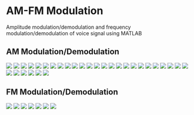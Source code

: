# AM-FM Modulation
Amplitude modulation/demodulation and frequency modulation/demodulation of voice signal using MATLAB 
## AM Modulation/Demodulation
![](./readme-assets/am-modulation/00.png)
![](./readme-assets/am-modulation/01.png)
![](./readme-assets/am-modulation/02.png)
![](./readme-assets/am-modulation/03.png)
![](./readme-assets/am-modulation/04.png)
![](./readme-assets/am-modulation/05.png)
![](./readme-assets/am-modulation/06.png)
![](./readme-assets/am-modulation/07.png)
![](./readme-assets/am-modulation/08.png)
![](./readme-assets/am-modulation/09.png)
![](./readme-assets/am-modulation/10.png)
![](./readme-assets/am-modulation/11.png)
![](./readme-assets/am-modulation/12.png)
![](./readme-assets/am-modulation/13.png)
![](./readme-assets/am-modulation/14.png)
![](./readme-assets/am-modulation/15.png)
![](./readme-assets/am-modulation/16.png)
![](./readme-assets/am-modulation/17.png)
![](./readme-assets/am-modulation/18.png)
![](./readme-assets/am-modulation/19.png)
![](./readme-assets/am-modulation/20.png)
![](./readme-assets/am-modulation/21.png)
![](./readme-assets/am-modulation/22.png)
![](./readme-assets/am-modulation/23.png)
![](./readme-assets/am-modulation/24.png)
![](./readme-assets/am-modulation/25.png)
![](./readme-assets/am-modulation/26.png)
![](./readme-assets/am-modulation/27.png)
![](./readme-assets/am-modulation/28.png)
![](./readme-assets/am-modulation/29.png)
![](./readme-assets/am-modulation/30.png)
                      
## FM Modulation/Demodulation
![](./readme-assets/fm-modulation/00.png)
![](./readme-assets/fm-modulation/01.png)
![](./readme-assets/fm-modulation/02.png)
![](./readme-assets/fm-modulation/03.png)
![](./readme-assets/fm-modulation/04.png)
![](./readme-assets/fm-modulation/05.png)
![](./readme-assets/fm-modulation/06.png)
